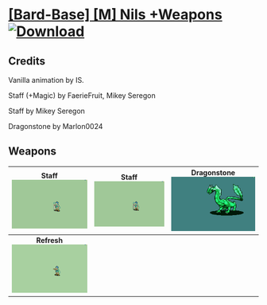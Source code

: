 # [\[Bard-Base\] \[M\] Nils +Weapons](./) [![Download](https://img.shields.io/badge/Download-%5BBard--Base%5D%20%5BM%5D%20Nils%20+Weapons-red)](https://minhaskamal.github.io/DownGit/#/home?url=https://github.com/Klokinator/FE-Repo/tree/main/Battle%20Animations/Bards,%20Dancers,%20Suppliers,%20Misc/%5BBard-Base%5D%20%5BM%5D%20Nils%20+Weapons)
## Credits

Vanilla animation by IS.

Staff (+Magic) by FaerieFruit, Mikey Seregon

Staff by Mikey Seregon

Dragonstone by Marlon0024

## Weapons

| <b>Staff</b><br/><img alt="Staff animation" src="./7.%20Staff/Staff.gif"/> | <b>Staff</b><br/><img alt="Staff animation" src="./7.%20Staff%20(+Magic)/Staff.gif"/> | <b>Dragonstone</b><br/><img alt="Dragonstone animation" src="./8.%20Dragonstone/Dragonstone.gif"/> |
| :---: | :---: | :---: |
| <b>Refresh</b><br/><img alt="Refresh animation" src="./8.%20Refresh/Refresh.gif"/> |
